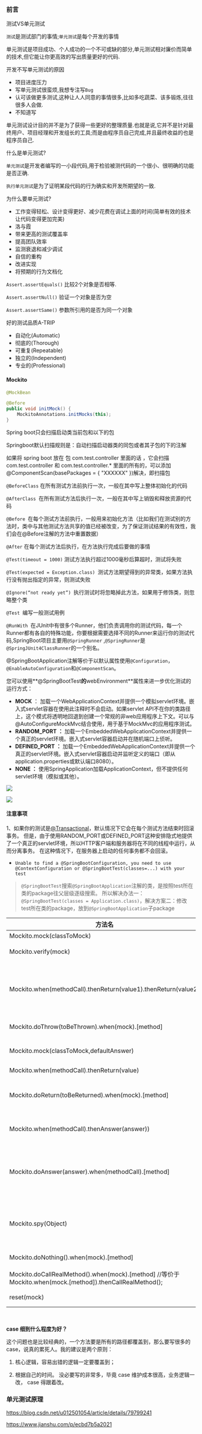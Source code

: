 ### 前言

测试VS单元测试

`测试`是测试部门的事情;`单元测试`是每个开发的事情

单元测试是项目成功、个人成功的一个不可或缺的部分,单元测试相对廉价而简单的技术,但它能让你更高效的写出质量更好的代码.

开发不写单元测试的原因

- 项目进度压力
- 写单元测试很蛮烦,我想专注写`Bug`
- 认可该做更多测试,这种让人人同意的事情很多,比如多吃蔬菜、该多锻炼,往往很多人会做.
- 不知道写

单元测试设计目的并不是为了获得一些更好的整理质量.也就是说,它并不是针对最终用户、项目经理和开发组长的工具;而是由程序员自己完成,并且最终收益的也是程序员自己.

什么是单元测试?

`单元测试`是开发者编写的一小段代码,用于检验被测代码的一个很小、很明确的功能是否正确.

`执行单元测试`是为了证明某段代码的行为确实和开发所期望的一致.

为什么要单元测试?

- 工作变得轻松、设计变得更好、减少花费在调试上面的时间(简单有效的技术让代码变得更加完美)
- 洛与霞
- 带来更高的测试覆盖率
- 提高团队效率
- 监测衰退和减少调试
- 自信的重构
- 改进实现
- 将预期的行为文档化



`Assert.assertEquals()` 比较2个对象是否相等.

`Assert.assertNull()` 验证一个对象是否为空

`Assert.assertSame()` 参数所引用的是否为同一个对象



好的测试品质A-TRIP

- 自动化(Automatic)
- 彻底的(Thorough)
- 可重复(Repeatable)
- 独立的(Independent)
- 专业的(Professional)

#### Mockito

```java
@MockBean

@Before
public void initMock() {
    MockitoAnnotations.initMocks(this);
}
```

Spring boot只会扫描启动类当前包和以下的包

Springboot默认扫描规则是：自动扫描启动器类的同包或者其子包的下的注解

如果将 spring boot 放在 包  com.test.controller 里面的话 ，它会扫描 com.test.controller 和 com.test.controller.* 里面的所有的，可以添加@ComponentScan(basePackages = { "XXXXXX" })解决，即扫描包



`@BeforeClass` 在所有测试方法前执行一次，一般在其中写上整体初始化的代码

`@AfterClass `在所有测试方法后执行一次，一般在其中写上销毁和释放资源的代码

`@Before `在每个测试方法前执行，一般用来初始化方法（比如我们在测试别的方法时，类中与其他测试方法共享的值已经被改变，为了保证测试结果的有效性，我们会在@Before注解的方法中重置数据）

`@After` 在每个测试方法后执行，在方法执行完成后要做的事情

`@Test(timeout = 1000)` 测试方法执行超过1000毫秒后算超时，测试将失败

`@Test(expected = Exception.class) `测试方法期望得到的异常类，如果方法执行没有抛出指定的异常，则测试失败

`@Ignore(“not ready yet”) `执行测试时将忽略掉此方法，如果用于修饰类，则忽略整个类

`@Test `编写一般测试用例

`@RunWith `在JUnit中有很多个Runner，他们负责调用你的测试代码，每一个Runner都有各自的特殊功能，你要根据需要选择不同的Runner来运行你的测试代码,SpringBoot项目主要用`@SpringRunner` ,`@SpringRunner`是`@SpringJUnit4ClassRunner`的一个别名。



@SpringBootApplication注解等价于以默认属性使用`@Configuration`，`@EnableAutoConfiguration`和`@ComponentScan`。



您可以使用**@SpringBootTest**的**webEnvironment**属性来进一步优化测试的运行方式：

- **MOCK** ： 加载一个WebApplicationContext并提供一个模拟servlet环境。嵌入式servlet容器在使用此注释时不会启动。如果servlet API不在你的类路径上，这个模式将透明地回退到创建一个常规的非web应用程序上下文。可以与@AutoConfigureMockMvc结合使用，用于基于MockMvc的应用程序测试。
- **RANDOM_PORT ：** 加载一个EmbeddedWebApplicationContext并提供一个真正的servlet环境。嵌入式servlet容器启动并在随机端口上侦听。
- **DEFINED_PORT ：** 加载一个EmbeddedWebApplicationContext并提供一个真正的servlet环境。嵌入式servlet容器启动并监听定义的端口（即从application.properties或默认端口8080）。
- **NONE ：** 使用SpringApplication加载ApplicationContext，但不提供任何servlet环境（模拟或其他）。





![](/Users/zhoushuai/SmartWork/Topic/UnitTest/images/立即测试与单一测试比较.png)

![](/Users/zhoushuai/SmartWork/Topic/UnitTest/images/JUnit断言.png)



#### 注意事项

1、如果你的测试是[@Transactional](https://my.oschina.net/u/3770144)，默认情况下它会在每个测试方法结束时回滚事务。 但是，由于使用RANDOM_PORT或DEFINED_PORT这种安排隐式地提供了一个真正的servlet环境，所以HTTP客户端和服务器将在不同的线程中运行，从而分离事务。 在这种情况下，在服务器上启动的任何事务都不会回滚。



- `Unable to find a @SpringBootConfiguration, you need to use @ContextConfiguration or @SpringBootTest(classes=...) with your test`

>  `@SpringBootTest`搜索`@SpringBootApplication`注解的类，是按照test所在类的package往父层级逐级搜索。 所以解决办法一：`@SpringBootTest(classes = Application.class)`，解决方案二：修改test所在类的package，放到`@SpringBootApplication`子package  







| 方法名                                                       | 描述                                      |
| ------------------------------------------------------------ | ----------------------------------------- |
| Mockito.mock(classToMock)                                    | 模拟对象                                  |
| Mockito.verify(mock)                                         | 验证行为是否发生                          |
| Mockito.when(methodCall).thenReturn(value1).thenReturn(value2) | 触发时第一次返回value1，第n次都返回value2 |
| Mockito.doThrow(toBeThrown).when(mock).[method]              | 模拟抛出异常。                            |
| Mockito.mock(classToMock,defaultAnswer)                      | 使用默认Answer模拟对象                    |
| Mockito.when(methodCall).thenReturn(value)                   | 参数匹配                                  |
| Mockito.doReturn(toBeReturned).when(mock).[method]           | 参数匹配（直接执行不判断）                |
| Mockito.when(methodCall).thenAnswer(answer))                 | 预期回调接口生成期望值                    |
| Mockito.doAnswer(answer).when(methodCall).[method]           | 预期回调接口生成期望值（直接执行不判断）  |
| Mockito.spy(Object)                                          | 用spy监控真实对象,设置真实对象行为        |
| Mockito.doNothing().when(mock).[method]                      | 不做任何返回                              |
| Mockito.doCallRealMethod().when(mock).[method] //等价于Mockito.when(mock.[method]).thenCallRealMethod(); | 调用真实的方法                            |
| reset(mock)                                                  | 重置mock                                  |



​                                  

**case 细到什么程度为好？**

这个问题也是比较经典的，一个方法要是所有的路径都覆盖到，那么要写很多的 case，说真的累死人。我的建议是两个原则：

1. 核心逻辑，容易出错的逻辑一定要覆盖到；

2. 根据自己的时间。 没必要写的非常多，毕竟 case 维护成本很高，业务逻辑一改， case 得跟着改。

### 单元测试原理

<https://blog.csdn.net/u012501054/article/details/79799241>

<https://www.jianshu.com/p/ecbd7b5a2021>